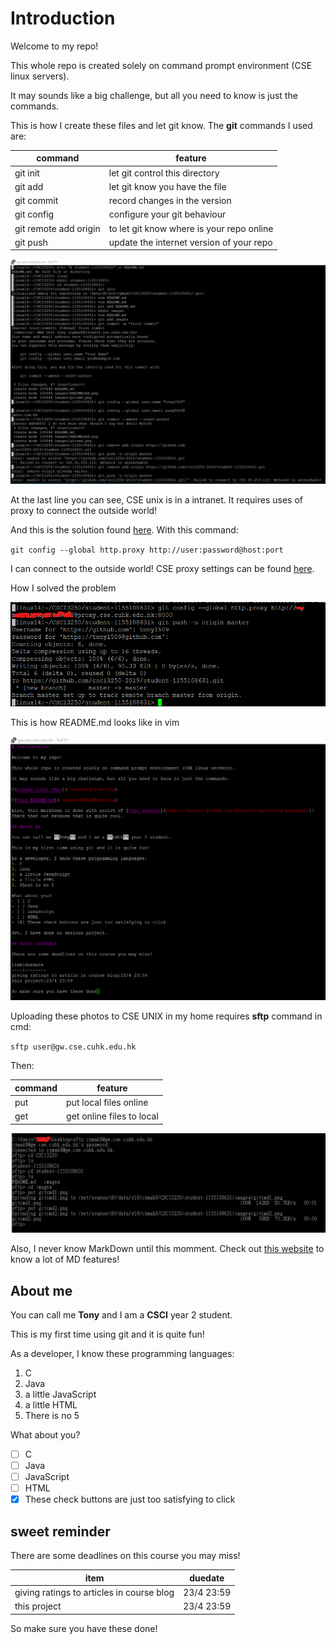 # Introduction

Welcome to my repo!

This whole repo is created solely on command prompt environment (CSE linux servers).

It may sounds like a big challenge, but all you need to know is just the commands.

This is how I create these files and let git know. The **git** commands I used are:

command|feature
-------|-------
git init|let git control this directory
git add|let git know you have the file
git commit|record changes in the version
git config|configure your git behaviour
git remote add origin|to let git know where is your repo online
git push|update the internet version of your repo

![create local repo](/images/gitcmd1.png)

At the last line you can see, CSE unix is in a intranet. 
It requires uses of proxy to connect the outside world!

And this is the solution found [here](https://stackoverflow.com/questions/26339490/how-is-git-push-through-network-working-proxy). With this command:

`git config --global http.proxy http://user:password@host:port`

I can connect to the outside world! CSE proxy settings can be found [here](http://corner.cse.cuhk.edu.hk/tech/proxy.html).

How I solved the problem

![upload repo](/images/gitcmd2.png)

This is how README.md looks like in vim 

![this README.md](/images/READMEcmd.png)

Uploading these photos to CSE UNIX in my home requires **sftp** command in cmd:

`sftp user@gw.cse.cuhk.edu.hk`

Then:

command|feature
-------|-------
put|put local files online
get|get online files to local

![sftp photo](/images/sftpcmd.png) 

Also, I never know MarkDown until this momment. Check out [this website](https://guides.github.com/features/mastering-markdown/) to know a lot of MD features!

## About me

You can call me **Tony** and I am a **CSCI** year 2 student.

This is my first time using git and it is quite fun!

As a developer, I know these programming languages:
1. C
2. Java
3. a little JavaScript
4. a little HTML
5. There is no 5

What about you?
- [ ] C
- [ ] Java
- [ ] JavaScript
- [ ] HTML
- [X] These check buttons are just too satisfying to click

## sweet reminder

There are some deadlines on this course you may miss!

item|duedate
----|--------
giving ratings to articles in course blog|23/4 23:59
this project|23/4 23:59

So make sure you have these done!
